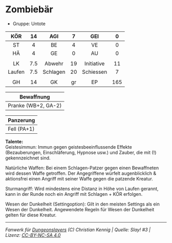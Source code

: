# Zombiebär  
- Gruppe: Untote  

| KÖR | 14 | AGI | 7 | GEI | 0 |
| :-: | :-: | :-: | :-: | :-: | :-: |
| ST | 4 | BE | 4 | VE | 0 |
| HÄ | 4 | GE | 0 | AU | 0 |
|  |
| LK | 7.5 | Abwehr | 19 | Initiative | 11 |
| Laufen | 7.5 | Schlagen | 20 | Schiessen | 7 |
|  |
| GH | 14 | GK | gr | EP | 165 |

| Bewaffnung |
| --- |
| Pranke (WB+2, GA-2) |


| Panzerung |
| --- |
| Fell (PA+1) |


**Talente:**  
Geistesimmun: Immun gegen geistesbeeinflussende Effekte (Bezauberungen, Einschläferung, Hypnose usw.) und Zauber, die mit (!) gekennzeichnet sind.

Natürliche Waffen: Bei einem Schlagen-Patzer gegen einen Bewaffneten wird dessen Waffe getroffen. Der Angegriffene würfelt augenblicklich & aktionsfrei einen Angriff mit seiner Waffe gegen die patzende Kreatur.

Sturmangriff: Wird mindestens eine Distanz in Höhe von Laufen gerannt, kann in der Runde noch ein Angriff mit Schlagen + KÖR erfolgen.

Wesen der Dunkelheit (Settingoption): Gilt in den meisten Settings als ein Wesen der Dunkelheit. Angewendete Regeln für Wesen der Dunkelheit gelten für diese Kreatur.





___
*Fanwerk für [Dungeonslayers](https://www.dungeonslayers.net/) (C) Christian Kennig | Quelle: Slay! #3 | Lizenz: [CC-BY-NC-SA 4.0](https://creativecommons.org/licenses/by-nc-sa/4.0/deed.de)*